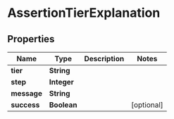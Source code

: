 # AssertionTierExplanation

## Properties
Name | Type | Description | Notes
------------ | ------------- | ------------- | -------------
**tier** | **String** |  | 
**step** | **Integer** |  | 
**message** | **String** |  | 
**success** | **Boolean** |  |  [optional]
